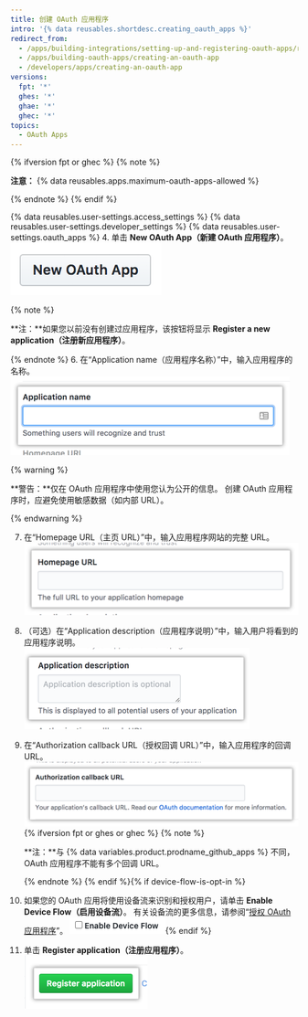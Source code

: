 ```yaml
---
title: 创建 OAuth 应用程序
intro: '{% data reusables.shortdesc.creating_oauth_apps %}'
redirect_from:
  - /apps/building-integrations/setting-up-and-registering-oauth-apps/registering-oauth-apps
  - /apps/building-oauth-apps/creating-an-oauth-app
  - /developers/apps/creating-an-oauth-app
versions:
  fpt: '*'
  ghes: '*'
  ghae: '*'
  ghec: '*'
topics:
  - OAuth Apps
---
```


{% ifversion fpt or ghec %}
{% note %}

  **注意：** {% data reusables.apps.maximum-oauth-apps-allowed %}

{% endnote %}
{% endif %}

{% data reusables.user-settings.access_settings %}
{% data reusables.user-settings.developer_settings %}
{% data reusables.user-settings.oauth_apps %}
4. 单击 **New OAuth App（新建 OAuth 应用程序）**。 ![创建新 OAuth 应用程序的按钮](/assets/images/oauth-apps/oauth_apps_new_app.png)

  {% note %}

  **注：**如果您以前没有创建过应用程序，该按钮将显示 **Register a new application（注册新应用程序）**。

  {% endnote %}
6. 在“Application name（应用程序名称）”中，输入应用程序的名称。 ![应用程序名称字段](/assets/images/oauth-apps/oauth_apps_application_name.png)

  {% warning %}

  **警告：**仅在 OAuth 应用程序中使用您认为公开的信息。 创建 OAuth 应用程序时，应避免使用敏感数据（如内部 URL）。

  {% endwarning %}

7. 在“Homepage URL（主页 URL）”中，输入应用程序网站的完整 URL。 ![应用程序主页 URL 字段](/assets/images/oauth-apps/oauth_apps_homepage_url.png)
8. （可选）在“Application description（应用程序说明）”中，输入用户将看到的应用程序说明。 ![应用程序说明字段](/assets/images/oauth-apps/oauth_apps_application_description.png)
9. 在“Authorization callback URL（授权回调 URL）”中，输入应用程序的回调 URL。 ![应用程序的授权回调 URL 字段](/assets/images/oauth-apps/oauth_apps_authorization_callback_url.png)
{% ifversion fpt or ghes or ghec %}
   {% note %}

   **注：**与 {% data variables.product.prodname_github_apps %} 不同，OAuth 应用程序不能有多个回调 URL。

   {% endnote %}
{% endif %}{% if device-flow-is-opt-in %}
1. 如果您的 OAuth 应用将使用设备流来识别和授权用户，请单击 **Enable Device Flow（启用设备流）**。 有关设备流的更多信息，请参阅“[授权 OAuth 应用程序](/developers/apps/building-oauth-apps/authorizing-oauth-apps#device-flow)”。 ![Screenshot showing field for enabling device flow](/assets/images/oauth-apps/enable-device-flow.png){% endif %}
2.  单击 **Register application（注册应用程序）**。 ![注册应用程序的按钮](/assets/images/oauth-apps/oauth_apps_register_application.png)
